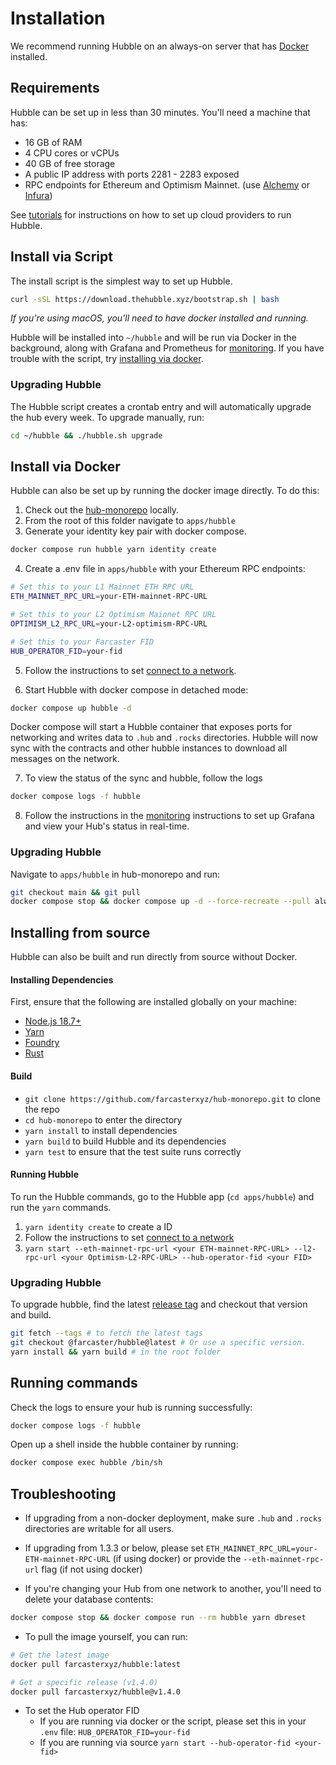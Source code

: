 # Installation

We recommend running Hubble on an always-on server that has [Docker](https://docs.docker.com/desktop/install/linux-install/) installed.

## Requirements

Hubble can be set up in less than 30 minutes. You'll need a machine that has:

- 16 GB of RAM
- 4 CPU cores or vCPUs
- 40 GB of free storage
- A public IP address with ports 2281 - 2283 exposed
- RPC endpoints for Ethereum and Optimism Mainnet. (use [Alchemy](https://www.alchemy.com/) or [Infura](https://www.infura.io/))

See [tutorials](./tutorials) for instructions on how to set up cloud providers to run Hubble.

## Install via Script

The install script is the simplest way to set up Hubble.

```bash
curl -sSL https://download.thehubble.xyz/bootstrap.sh | bash
```

_If you're using macOS, you'll need to have docker installed and running._

Hubble will be installed into `~/hubble` and will be run via Docker in the background, along with Grafana and Prometheus for [monitoring](monitoring.md). If you have trouble with the script, try [installing via docker](#install-via-docker).

### Upgrading Hubble

The Hubble script creates a crontab entry and will automatically upgrade the hub every week. To upgrade manually, run:

```bash
cd ~/hubble && ./hubble.sh upgrade
```

## Install via Docker

Hubble can also be set up by running the docker image directly. To do this:

1. Check out the [hub-monorepo](https://github.com/farcasterxyz/hub-monorepo) locally.
2. From the root of this folder navigate to `apps/hubble`
3. Generate your identity key pair with docker compose.

```bash
docker compose run hubble yarn identity create
```

4. Create a .env file in `apps/hubble` with your Ethereum RPC endpoints:

```bash
# Set this to your L1 Mainnet ETH RPC URL
ETH_MAINNET_RPC_URL=your-ETH-mainnet-RPC-URL

# Set this to your L2 Optimism Mainnet RPC URL
OPTIMISM_L2_RPC_URL=your-L2-optimism-RPC-URL

# Set this to your Farcaster FID
HUB_OPERATOR_FID=your-fid
```

5. Follow the instructions to set [connect to a network](./networks.md).

6. Start Hubble with docker compose in detached mode:

```bash
docker compose up hubble -d
```

Docker compose will start a Hubble container that exposes ports for networking and writes data to `.hub` and `.rocks` directories. Hubble will now sync with the contracts and other hubble instances to download all messages on the network.

7. To view the status of the sync and hubble, follow the logs

```bash
docker compose logs -f hubble
```

8. Follow the instructions in the [monitoring](monitoring.md) instructions to set up Grafana and view your Hub's status in real-time.

### Upgrading Hubble

Navigate to `apps/hubble` in hub-monorepo and run:

```bash
git checkout main && git pull
docker compose stop && docker compose up -d --force-recreate --pull always
```

## Installing from source

Hubble can also be built and run directly from source without Docker.

#### Installing Dependencies

First, ensure that the following are installed globally on your machine:

- [Node.js 18.7+](https://nodejs.org/en/download/releases)
- [Yarn](https://classic.yarnpkg.com/lang/en/docs/install)
- [Foundry](https://book.getfoundry.sh/getting-started/installation#using-foundryup)
- [Rust](https://www.rust-lang.org/tools/install)

#### Build

- `git clone https://github.com/farcasterxyz/hub-monorepo.git` to clone the repo
- `cd hub-monorepo` to enter the directory
- `yarn install` to install dependencies
- `yarn build` to build Hubble and its dependencies
- `yarn test` to ensure that the test suite runs correctly

#### Running Hubble

To run the Hubble commands, go to the Hubble app (`cd apps/hubble`) and run the `yarn` commands.

1. `yarn identity create` to create a ID
2. Follow the instructions to set [connect to a network](./networks.md)
3. `yarn start --eth-mainnet-rpc-url <your ETH-mainnet-RPC-URL> --l2-rpc-url <your Optimism-L2-RPC-URL> --hub-operator-fid <your FID>`

### Upgrading Hubble

To upgrade hubble, find the latest [release tag](https://github.com/farcasterxyz/hub-monorepo/releases) and checkout that version and build.

```bash
git fetch --tags # to fetch the latest tags
git checkout @farcaster/hubble@latest # Or use a specific version.
yarn install && yarn build # in the root folder
```

## Running commands

Check the logs to ensure your hub is running successfully:

```bash
docker compose logs -f hubble
```

Open up a shell inside the hubble container by running:

```bash
docker compose exec hubble /bin/sh
```

## Troubleshooting

- If upgrading from a non-docker deployment, make sure `.hub` and `.rocks` directories are writable for all users.

- If upgrading from 1.3.3 or below, please set `ETH_MAINNET_RPC_URL=your-ETH-mainnet-RPC-URL` (if using docker) or provide the `--eth-mainnet-rpc-url` flag (if not using docker)

- If you're changing your Hub from one network to another, you'll need to delete your database contents:

```bash
docker compose stop && docker compose run --rm hubble yarn dbreset
```

- To pull the image yourself, you can run:

```bash
# Get the latest image
docker pull farcasterxyz/hubble:latest

# Get a specific release (v1.4.0)
docker pull farcasterxyz/hubble@v1.4.0
```

- To set the Hub operator FID
  - If you are running via docker or the script, please set this in your `.env` file: `HUB_OPERATOR_FID=your-fid`
  - If you are running via source `yarn start --hub-operator-fid <your-fid>`
